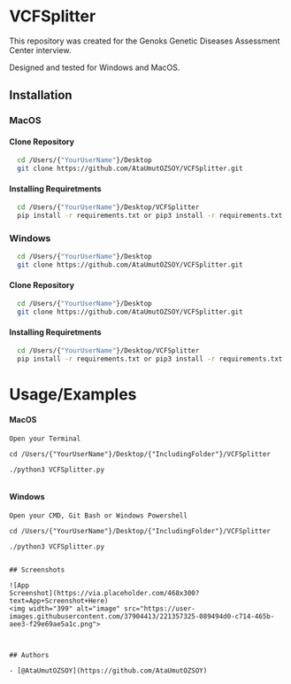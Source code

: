 # VCFSplitter


This repository was created for the Genoks Genetic Diseases Assessment 
Center interview. 

Designed and tested for Windows and MacOS.

## Installation

### MacOS

#### Clone Repository

```bash
  cd /Users/{"YourUserName"}/Desktop
  git clone https://github.com/AtaUmutOZSOY/VCFSplitter.git

```

#### Installing Requiretments


```bash
  cd /Users/{"YourUserName"}/Desktop/VCFSplitter
  pip install -r requirements.txt or pip3 install -r requirements.txt
```

### Windows

```bash
  cd /Users/{"YourUserName"}/Desktop
  git clone https://github.com/AtaUmutOZSOY/VCFSplitter.git

```

#### Clone Repository

```bash
  cd /Users/{"YourUserName"}/Desktop
  git clone https://github.com/AtaUmutOZSOY/VCFSplitter.git

```

#### Installing Requiretments


```bash
  cd /Users/{"YourUserName"}/Desktop/VCFSplitter
  pip install -r requirements.txt or pip3 install -r requirements.txt
```
# Usage/Examples



#### MacOS

```
Open your Terminal

cd /Users/{"YourUserName"}/Desktop/{"IncludingFolder"}/VCFSplitter

./python3 VCFSplitter.py


```

#### Windows


```
Open your CMD, Git Bash or Windows Powershell

cd /Users/{"YourUserName"}/Desktop/{"IncludingFolder"}/VCFSplitter

./python3 VCFSplitter.py


## Screenshots

![App 
Screenshot](https://via.placeholder.com/468x300?text=App+Screenshot+Here)
<img width="399" alt="image" src="https://user-images.githubusercontent.com/37904413/221357325-089494d0-c714-465b-aee3-f29e69ae5a1c.png">



## Authors

- [@AtaUmutOZSOY](https://github.com/AtaUmutOZSOY)


